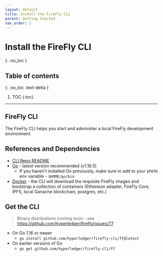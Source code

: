 ```yaml
---
layout: default
title: Install the FireFly CLI
parent: Getting Started
nav_order: 1
---
```


# Install the FireFly CLI
{: .no_toc }

## Table of contents
{: .no_toc .text-delta }

1. TOC
{:toc}

---

## FireFly CLI

The FireFly CLI helps you start and administer a local FireFly development environment.

## References and Dependencies

- [CLI Repo README](https://github.com/hyperledger/firefly-cli)
- [Go](https://golang.org/doc/install) - latest version recommended (v1.16.5)
  - If you haven't installed Go previously, make sure to add to your `$PATH` env variable - `$HOME/go/bin`
- [Docker](https://docs.docker.com/docker-for-mac/install/) - the CLI will download the requisite FireFly images and bootstrap a collection of containers (Ethereum adapter, FireFly Core, IPFS, local Ganache blockchain, postgres, etc.)

## Get the CLI

> Binary distributions coming soon - see https://github.com/hyperledger/firefly/issues/77

- On Go 1.16 or newer
  - `go install github.com/hyperledger/firefly-cli/ff@latest`
- On earlier versions of Go
  - `go get github.com/hyperledger/firefly-cli/ff`
